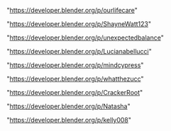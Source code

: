"https://developer.blender.org/p/ourlifecare"

"https://developer.blender.org/p/ShayneWatt123"

"https://developer.blender.org/p/unexpectedbalance"

"https://developer.blender.org/p/Lucianabellucci"

"https://developer.blender.org/p/mindcypress"

"https://developer.blender.org/p/whatthezucc"

"https://developer.blender.org/p/CrackerRoot"

"https://developer.blender.org/p/Natasha"

"https://developer.blender.org/p/kelly008"

